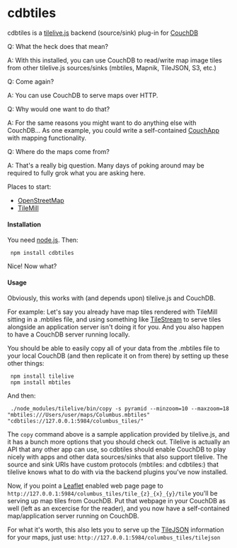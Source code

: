 cdbtiles 
==============================

cdbtiles is a [tilelive.js](https://github.com/mapbox/tilelive.js) backend (source/sink) plug-in for [CouchDB](https://couchdb.apache.org/) 

Q: What the heck does that mean?  

A: With this installed, you can use CouchDB to read/write map image tiles from other tilelive.js sources/sinks (mbtiles, Mapnik, TileJSON, S3, etc.)

Q: Come again?

A: You can use CouchDB to serve maps over HTTP.

Q: Why would one want to do that?

A: For the same reasons you might want to do anything else with CouchDB... As one example, you could write a self-contained [CouchApp](http://www.couchapp.org/page/what-is-couchapp) with mapping functionality.

Q: Where do the maps come from?

A: That's a really big question.  Many days of poking around may be required to fully grok what you are asking here.  

Places to start:  

+ [OpenStreetMap](http://www.openstreetmap.org)
+ [TileMill](https://www.mapbox.com/tilemill/)

#### Installation 

You need [node.js](http://nodejs.org/).  Then:
     
     npm install cdbtiles

Nice!  Now what?

#### Usage

Obviously, this works with (and depends upon) tilelive.js and CouchDB.

For example: Let's say you already have map tiles rendered with TileMill sitting in a .mbtiles file, and using something like [TileStream](https://github.com/mapbox/tilestream) to serve tiles alongside an application server isn't doing it for you. And you also happen to have a CouchDB server running locally.

You should be able to easily copy all of your data from the .mbtiles file to your local CouchDB (and then replicate it on from there) by setting up these other things:
     
     npm install tilelive
     npm install mbtiles

And then:

     ./node_modules/tilelive/bin/copy -s pyramid --minzoom=10 --maxzoom=18  "mbtiles:///Users/user/maps/Columbus.mbtiles" "cdbtiles://127.0.0.1:5984/columbus_tiles/"

The `copy` command above is a sample application provided by tilelive.js, and it has a bunch more options that you should check out. Tilelive is actually an API that any other app can use, so cdbtiles should enable CouchDB to play nicely with apps and other data sources/sinks that also support tilelive. The source and sink URIs have custom protocols (mbtiles: and cdbtiles:) that tilelive knows what to do with via the backend plugins you've now installed.  

Now, if you point a [Leaflet](http://leafletjs.com/) enabled web page page to `http://127.0.0.1:5984/columbus_tiles/tile_{z}_{x}_{y}/tile` you'll be serving up map tiles from CouchDB.  Put that webpage in your CouchDB as well (left as an excercise for the reader), and you now have a self-contained map/application server running on CouchDB. 

For what it's worth, this also lets you to serve up the [TileJSON](https://github.com/mapbox/tilejson-spec) information for your maps, just use: `http://127.0.0.1:5984/columbus_tiles/tilejson`


